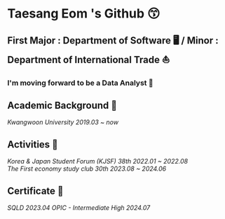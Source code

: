# Taesang Eom 's Github 😙  

## First Major : Department of Software 🖥️   /    Minor : Department of International Trade ⛵  

### I'm moving forward to be a Data Analyst 🌅 ###  

## Academic Background 🏫  

*Kwangwoon University  2019.03 ~ now*  

## Activities 🏃  

*Korea & Japan Student Forum (KJSF) 38th  2022.01 ~ 2022.08*  
*The First economy study club 30th  2023.08 ~ 2024.06*  

## Certificate 📰  

*SQLD  2023.04*
*OPIC - Intermediate High  2024.07*

